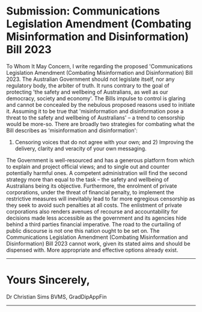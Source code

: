 # Submission: Communications Legislation Amendment (Combating Misinformation and Disinformation) Bill 2023
 To Whom It May Concern,
 I write regarding the proposed 'Communications Legislation Amendment (Combating Misinformation and Disinformation) Bill 2023.
 The Australian Government should not legislate itself, nor any regulatory body, the arbiter of truth. It runs contrary to the goal of protecting 'the safety and wellbeing of Australians, as well as our democracy, society and economy'.
 The Bills impulse to control is glaring and cannot be concealed by the nebulous proposed reasons used to initiate it.
 Assuming it to be true that 'misinformation and disinformation pose a threat to the safety and wellbeing of Australians' – a trend to censorship would be more-so.
 There are broadly two strategies for combating what the Bill describes as 'misinformation and disinformation':

 1) Censoring voices that do not agree with your own; and 2) Improving the delivery, clarity and veracity of your own messaging.

 The Government is well-resourced and has a generous platform from which to explain and project official views; and to single out and counter potentially harmful ones.
 A competent administration will find the second strategy more than equal to the task – the safety and wellbeing of Australians being its objective.
 Furthermore, the enrolment of private corporations, under the threat of financial penalty, to implement the restrictive measures will inevitably lead to far more egregious censorship as they seek to avoid such penalties at all costs.
 The enlistment of private corporations also renders avenues of recourse and accountability for decisions made less accessible as the government and its agencies hide behind a third parties financial imperative.
 The road to the curtailing of public discourse is not one this nation ought to be set on.
 The Communications Legislation Amendment (Combating Misinformation and Disinformation) Bill 2023 cannot work, given its stated aims and should be dispensed with. More appropriate and effective options already exist. 


-----

# Yours Sincerely,
 Dr Christian Sims BVMS, GradDipAppFin


-----

